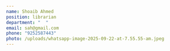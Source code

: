 ```yaml
---
name: Shoaib Ahmed
position: librarian
department: "  "
email: sah@gmail.com
phone: "9252587443"
photo: /uploads/whatsapp-image-2025-09-22-at-7.55.55-am.jpeg
---
```

